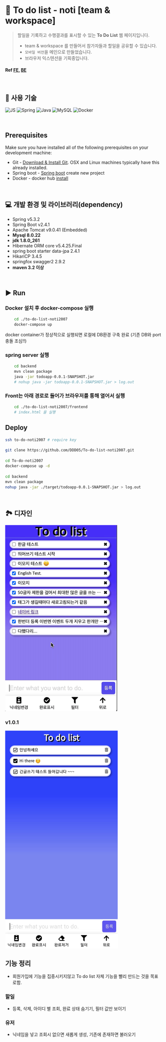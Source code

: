 # 📝 To do list - noti [team & workspace]

> 할일을 기록하고 수행결과를 표시할 수 있는 **To Do List** 웹 페이지입니다. <br>
> - team & workspace 를 만들어서 참가자들과 할일을 공유할 수 있습니다. 
> - `모바일 버전`을 메인으로 만들었습니다.
> - 브라우저 익스텐션을 기획중입니다. 

#### Ref [FE](./frontend/readme.md), [BE](./backend/readme.md)

<br>

## 🔨 사용 기술

![JS](https://img.shields.io/badge/JavaScript-F7DF1E?style=flat-square&logo=JavaScript&logoColor=black)
![Spring](https://img.shields.io/badge/Spring-6DB33F?style=flat-square&logo=Spring&logoColor=white)
![Java](https://img.shields.io/badge/Java-007396?style=flat-square&logo=Java&logoColor=white)
![MySQL](https://img.shields.io/badge/MySQL-4479A1?style=flat-square&logo=MySQL&logoColor=white)
![Docker](https://img.shields.io/badge/Docker-2496ED?style=flat-square&logo=Docker&logoColor=white)

<br>

## Prerequisites

Make sure you have installed all of the following prerequisites on your development machine:

-   Git - [Download & Install Git](https://git-scm.com/downloads). OSX and Linux machines typically have this already installed.
-   Spring boot - [Spring boot](https://start.spring.io/) create new project
-   Docker - docker hub [install](https://hub.docker.com/?overlay=onboarding)

<br>

## 💻 개발 환경 및 라이브러리(dependency)

-   Spring v5.3.2
-   Spring Boot v2.4.1
-   Apache Tomcat v9.0.41 (Embedded)
-   **Mysql 8.0.22**
-   **jdk 1.8.0_261**
-   Hibernate ORM core v5.4.25.Final
-   spring boot starter data-jpa 2.4.1
-   HikariCP 3.4.5
-   springfox swagger2 2.9.2
-   **maven 3.2 이상**

<br>

## ▶ Run

### Docker 설치 후 docker-compose 실행

```bash
    cd ./to-do-list-noti2007
    docker-compose up
```

docker container가 정상적으로 실행되면 로컬에 DB환경 구축 완료 (기존 DB와 port 충돌 조심!!)

### spring server 실행

```bash
    cd backend
    mvn clean package
    java -jar todoapp-0.0.1-SNAPSHOT.jar
    # nohup java -jar todoapp-0.0.1-SNAPSHOT.jar > log.out
```

### Front는 아래 경로로 들어가 브라우저를 통해 열어서 실행

```bash
    cd ./to-do-list-noti2007/frontend
    # index.html 을 실행
```

## Deploy

```bash
ssh to-do-noti2007 # require key

git clone https://github.com/DDD05/To-do-list-noti2007.git

cd To-do-noti2007
docker-compose up -d

cd backend
mvn clean package
nohup java -jar ./target/todoapp-0.0.1-SNAPSHOT.jar > log.out
```

<br>

## 🏞 디자인

![메인 화면](./frontend/assets/feature-guide.gif)

### v1.0.1 
<img src="./frontend/assets/v1.0.1.jpeg" alt="v1.0.1" height="700">

<br>

## 기능 정리

-   회원가입에 기능을 집중시키지않고 To do list 자체 기능을 빨리 만드는 것을 목표로함.

### 할일

-   등록, 삭제, 아이디 별 조회, 완료 상태 숨기기, 필터 값만 보이기

### 유저

-   닉네임을 넣고 조회시 없으면 새롭게 생성, 기존에 존재하면 불러오기

